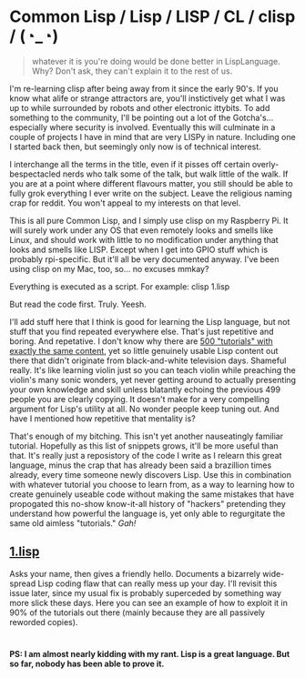 # Common Lisp / Lisp / LISP / CL / clisp / (◔_◔) 

> whatever it is you're doing would be done better in LispLanguage. Why? Don't ask, they can't explain it to the rest of us. 

I'm re-learning clisp after being away from it since the early 90's. If you know what alife or strange attractors are, you'll instictively get what I was up to while surrounded by robots and other electronic ittybits. To add something to the community, I'll be pointing out a lot of the Gotcha's... especially where security is involved. Eventually this will culminate in a couple of projects I have in mind that are very LISPy in nature. Including one I started back then, but seemingly only now is of technical interest.

I interchange all the terms in the title, even if it pisses off certain overly-bespectacled nerds who talk some of the talk, but walk little of the walk. If you are at a point where different flavours matter, you still should be able to fully grok everything I ever write on the subject. Leave the religious naming crap for reddit. You won't appeal to my interests on that level.

This is all pure Common Lisp, and I simply use clisp on my Raspberry Pi. It will surely work under any OS that even remotely looks and smells like Linux, and should work with little to no modification under anything that looks and smells like LISP. Except when I get into GPIO stuff which is probably rpi-specific. But it'll all be very documented anyway. I've been using clisp on my Mac, too, so... no excuses mmkay?

Everything is executed as a script. For example:  clisp 1.lisp

But read the code first. Truly. Yeesh.

I'll add stuff here that I think is good for learning the Lisp language, but not stuff that you find repeated everywhere else. That's just repetitive and boring. And repetative. I don't know why there are [500 "tutorials" with exactly the same content](http://wiki.c2.com/?SmugLispWeenie), yet so little genuinely usable Lisp content out there that didn't originate from black-and-white television days. Shameful really. It's like learning violin just so you can teach violin while preaching the violin's many sonic wonders, yet never getting around to actually presenting your own knowledge and skill unless blatantly echoing the previous 499 people you are clearly copying. It doesn't make for a very compelling argument for Lisp's utility at all. No wonder people keep tuning out. And have I mentioned how repetitive that mentality is?

That's enough of my bitching. This isn't yet another nauseatingly familiar tutorial. Hopefully as this list of snippets grows, it'll be more useful than that. It's really just a reposistory of the code I write as I relearn this great language, minus the crap that has already been said a brazillion times already, every time someone newly discovers Lisp. Use this in combination with whatever tutorial you choose to learn from, as a way to learning how to create genuinely useable code without making the same mistakes that have propogated this no-show know-it-all history of "hackers" pretending they understand how powerful the language is, yet only able to regurgitate the same old aimless "tutorials." <i>Gah!</i>

## [1.lisp](https://github.com/ksaj/clisp/blob/master/1.lisp)
Asks your name, then gives a friendly hello. Documents a bizarrely wide-spread Lisp coding flaw that can really mess up your day. I'll revisit this issue later, since my usual fix is probably superceded by something way more slick these days. Here you can see an example of how to exploit it in 90% of the tutorials out there (mainly because they are all passively reworded copies).

# 
#### PS: I am almost nearly kidding with my rant. Lisp is a great language. But so far, nobody has been able to prove it.
